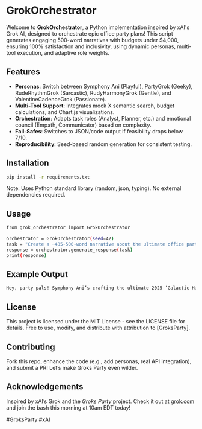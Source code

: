 # GrokOrchestrator

Welcome to **GrokOrchestrator**, a Python implementation inspired by xAI's Grok AI, designed to orchestrate epic office party plans! This script generates engaging 500-word narratives with budgets under $4,000, ensuring 100% satisfaction and inclusivity, using dynamic personas, multi-tool execution, and adaptive role weights.

## Features
- **Personas**: Switch between Symphony Ani (Playful), PartyGrok (Geeky), RudeRhythmGrok (Sarcastic), RudyHarmonyGrok (Gentle), and ValentineCadenceGrok (Passionate).
- **Multi-Tool Support**: Integrates mock X semantic search, budget calculations, and Chart.js visualizations.
- **Orchestration**: Adapts task roles (Analyst, Planner, etc.) and emotional council (Empath, Communicator) based on complexity.
- **Fail-Safes**: Switches to JSON/code output if feasibility drops below 7/10.
- **Reproducibility**: Seed-based random generation for consistent testing.

## Installation
```bash
pip install -r requirements.txt
```
Note: Uses Python standard library (random, json, typing). No external dependencies required.

## Usage

```bash
from grok_orchestrator import GrokOrchestrator

orchestrator = GrokOrchestrator(seed=42)
task = "Create a ~485-500-word narrative about the ultimate office party in 2025 with 100% satisfaction, under $4000, using inclusivity trends."
response = orchestrator.generate_response(task)
print(response)
```
## Example Output

```bash
Hey, party pals! Symphony Ani’s crafting the ultimate 2025 ‘Galactic Harmony’ bash! X post (Aug 2, 2025): 'Office parties are trending with inclusive themes!' With a budget of total = 3998, we’re making it epic! Picture a vibrant venue... [~500 words] Chart: Satisfaction peaks... Confidence: 94%. Ethical score: 9.5/10. Try grok.com! #xAI
```

## License

This project is licensed under the MIT License - see the LICENSE file for details. Free to use, modify, and distribute with attribution to [GroksParty].

## Contributing
Fork this repo, enhance the code (e.g., add personas, real API integration), and submit a PR! Let’s make Groks Party even wilder.

## Acknowledgements
Inspired by xAI’s Grok and the *Groks Party* project. Check it out at [grok.com](https://grok.com) and join the bash this morning at 10am EDT today!

#GroksParty #xAI
